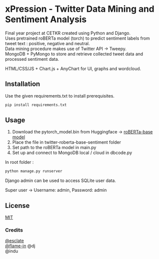 
# xPression - Twitter Data Mining and Sentiment Analysis

Final year project at CETKR created using Python and Django.  
Uses pretrained roBERTa model (torch) to predict sentiment labels from tweet text : positive, negative and neutral.  
Data mining procedure makes use of Twitter API -> Tweepy.  
MongoDB + PyMongo to store and retrieve collected tweet data and processed sentiment data.  

HTML/CSS/JS + Chart.js + AnyChart for UI, graphs and wordcloud.

## Installation

Use the given requirements.txt to install prerequisites. 

```bash
pip install requirements.txt
```

## Usage
1) Download the pytorch_model.bin from Huggingface -> [roBERTa-base model](https://huggingface.co/cardiffnlp/twitter-roberta-base-sentiment)   
2) Place the file in twitter-roberta-base-sentiment folder
3) Set path to the roBERTa model in main.py  
4) Set up and connect to MongoDB local / cloud in dbcode.py  

In root folder :
```python
python manage.py runserver
```
Django admin can be used to access SQLite user data.

Super user -> Username: admin, Password: admin


## License
[MIT](https://choosealicense.com/licenses/mit/)

### Credits
[@esclate](https://github.com/EscLate)  
[@flame-in](https://github.com/flame-in)
@dj  
@indu
